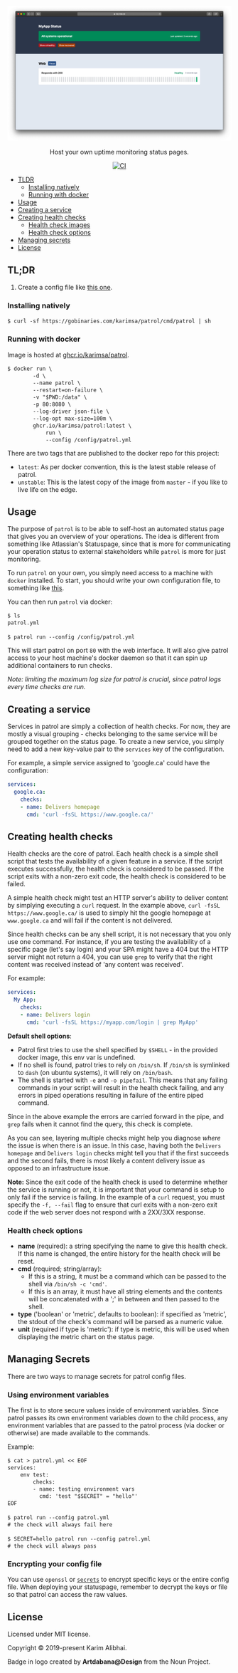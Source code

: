 <p align="center">
  <img src=".github/preview.png" alt="Preview image" />
</p>

<p align="center">Host your own uptime monitoring status pages.</p>

<p align="center">
  <a href="https://github.com/karimsa/patrol/actions">
    <img src="https://github.com/karimsa/patrol/workflows/CI/badge.svg" alt="CI" />
  </a>
</p>

 - [TLDR](#tldr)
	- [Installing natively](#installing-natively)
	- [Running with docker](#running-with-docker)
 - [Usage](#usage)
 - [Creating a service](#creating-a-service)
 - [Creating health checks](#creating-health-checks)
	- [Health check images](#health-check-images)
	- [Health check options](#health-check-options)
 - [Managing secrets](#managing-secrets)
 - [License](#license)

## TL;DR

  1. Create a config file like [this one](https://github.com/karimsa/patrol/tree/master/example.yml).

### Installing natively

```shell
$ curl -sf https://gobinaries.com/karimsa/patrol/cmd/patrol | sh
```

### Running with docker

Image is hosted at [ghcr.io/karimsa/patrol](https://github.com/users/karimsa/packages/container/package/patrol).

```shell
$ docker run \
		-d \
		--name patrol \
		--restart=on-failure \
		-v "$PWD:/data" \
		-p 80:8080 \
		--log-driver json-file \
		--log-opt max-size=100m \
		ghcr.io/karimsa/patrol:latest \
			run \
			--config /config/patrol.yml
```

There are two tags that are published to the docker repo for this project:

 - `latest`: As per docker convention, this is the latest stable release of patrol.
 - `unstable`: This is the latest copy of the image from `master` - if you like to live life on the edge.

## Usage

The purpose of `patrol` is to be able to self-host an automated status page that gives you an overview of
your operations. The idea is different from something like Atlassian's Statuspage, since that is more for
communicating your operation status to external stakeholders while `patrol` is more for just monitoring.

To run `patrol` on your own, you simply need access to a machine with `docker` installed. To start, you should write your own configuration file, to something like [this](example.yml).

You can then run `patrol` via docker:

```shell
$ ls
patrol.yml

$ patrol run --config /config/patrol.yml
```

This will start patrol on port `80` with the web interface. It will also give patrol access to your host machine's docker daemon so that it can spin up additional containers to run checks.

*Note: limiting the maximum log size for patrol is crucial, since patrol logs every time checks are run.*

## Creating a service

Services in patrol are simply a collection of health checks. For now, they are mostly a visual grouping - checks belonging to the same service will be grouped together on the status page. To create a new service, you simply need to add a new key-value pair to the `services` key of the configuration.

For example, a simple service assigned to 'google.ca' could have the configuration:

```yaml
services:
  google.ca:
    checks:
    - name: Delivers homepage
      cmd: 'curl -fsSL https://www.google.ca/'
```

## Creating health checks

Health checks are the core of patrol. Each health check is a simple shell script that tests the availability of a given feature in a service. If the script executes successfully, the health check is considered to be passed. If the script exits with a non-zero exit code, the health check is considered to be failed.

A simple health check might test an HTTP server's ability to deliver content by simplying executing a `curl` request. In the example above, `curl -fsSL https://www.google.ca/` is used to simply hit the google homepage at `www.google.ca` and will fail if the content is not delivered.

Since health checks can be any shell script, it is not necessary that you only use one command. For instance, if you are testing the availability of a specific page (let's say login) and your SPA might have a 404 but the HTTP server might not return a 404, you can use `grep` to verify that the right content was received instead of 'any content was received'.

For example:

```yaml
services:
  My App:
	checks:
    - name: Delivers login
      cmd: 'curl -fsSL https://myapp.com/login | grep MyApp'
```

**Default shell options**:

 * Patrol first tries to use the shell specified by `$SHELL` - in the provided docker image, this env var is undefined.
 * If no shell is found, patrol tries to rely on `/bin/sh`. If `/bin/sh` is symlinked to `dash` (on ubuntu systems), it will rely on `/bin/bash`.
 * The shell is started with `-e` and `-o pipefail`. This means that any failing commands in your script will result in the health check failing, and any errors in piped operations resulting in failure of the entire piped command.

Since in the above example the errors are carried forward in the pipe, and `grep` fails when it cannot find the query, this check is complete.

As you can see, layering multiple checks might help you diagnose *where* the issue is when there is an issue. In this case, having both the `Delivers homepage` and `Delivers login` checks might tell you that if the first succeeds and the second fails, there is most likely a content delivery issue as opposed to an infrastructure issue.

**Note:** Since the exit code of the health check is used to determine whether the service is running or not, it is important that your command is setup to only fail if the service is failing. In the example of a `curl` request, you must specify the `-f, --fail` flag to ensure that curl exits with a non-zero exit code if the web server does not respond with a 2XX/3XX response.

### Health check options

 - **name** (required): a string specifying the name to give this health check. If this name is changed, the entire history for the health check will be reset.
 - **cmd** (required; string/array):
	- If this is a string, it must be a command which can be passed to the shell via `/bin/sh -c 'cmd'`.
	- If this is an array, it must have all string elements and the contents will be concatenated with a ';' in between and then passed to the shell.
 - **type** ('boolean' or 'metric', defaults to boolean): if specified as 'metric', the stdout of the check's command will be parsed as a numeric value.
 - **unit** (required if type is 'metric'): if type is metric, this will be used when displaying the metric chart on the status page.

## Managing Secrets

There are two ways to manage secrets for patrol config files.

### Using environment variables

The first is to store secure values inside of environment variables. Since patrol passes its own environment variables down to the child process, any environment variables that are passed to the patrol process (via docker or otherwise) are made available to the commands.

Example:

```shell
$ cat > patrol.yml << EOF
services:
	env test:
		checks:
		- name: testing environment vars
		  cmd: 'test "$SECRET" = "hello"'
EOF

$ patrol run --config patrol.yml
# the check will always fail here

$ SECRET=hello patrol run --config patrol.yml
# the check will always pass
```

### Encrypting your config file

You can use `openssl` or [`secrets`](https://github.com/karimsa/secrets) to encrypt specific keys or the entire config file. When deploying your statuspage, remember to decrypt the keys or file so that patrol can access the raw values.

## License

Licensed under MIT license.

Copyright &copy; 2019-present Karim Alibhai.

Badge in logo created by **Artdabana@Design** from the Noun Project.
